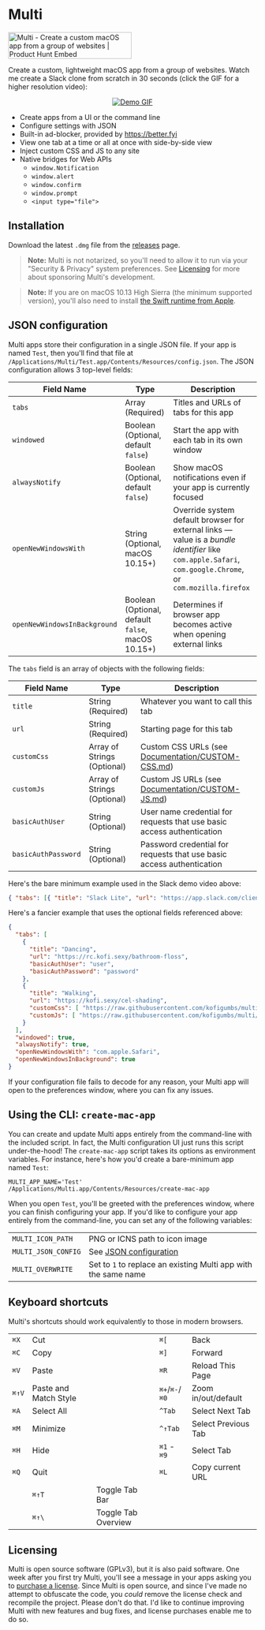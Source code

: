 # Multi

<a href="https://www.producthunt.com/posts/multi-3?utm_source=badge-featured&utm_medium=badge&utm_souce=badge-multi-3" target="_blank"><img src="https://api.producthunt.com/widgets/embed-image/v1/featured.svg?post_id=229000&theme=dark" alt="Multi - Create a custom macOS app from a group of websites | Product Hunt Embed" style="width: 250px; height: 54px;" width="250px" height="54px" /></a>

Create a custom, lightweight macOS app from a group of websites.
Watch me create a Slack clone from scratch in 30 seconds (click the GIF for a higher resolution video):

<p align="center">
  <a href="https://kofi.sexy/slack-app-fewer-resources/demo.mp4" target="_blank">
    <img src="/Assets/demo.gif" alt="Demo GIF">
  </a>
</p>

 - Create apps from a UI or the command line
 - Configure settings with JSON
 - Built-in ad-blocker, provided by <https://better.fyi>
 - View one tab at a time or all at once with side-by-side view
 - Inject custom CSS and JS to any site
 - Native bridges for Web APIs
     - `window.Notification`
     - `window.alert`
     - `window.confirm`
     - `window.prompt`
     - `<input type="file">`


## Installation

Download the latest `.dmg` file from the [releases](https://github.com/kofigumbs/multi/releases) page.

> **Note:** Multi is not notarized, so you'll need to allow it to run via your "Security & Privacy" system preferences.
> See [Licensing](#licensing) for more about sponsoring Multi's development.

> **Note:** If you are on macOS 10.13 High Sierra (the minimum supported version), you'll also need to install [the Swift runtime from Apple](https://download.developer.apple.com/Developer_Tools/Swift_5_Runtime_Support_for_Command_Line_Tools/Swift_5_Runtime_Support_for_Command_Line_Tools.dmg).


## JSON configuration

Multi apps store their configuration in a single JSON file.
If your app is named `Test`, then you'll find that file at `/Applications/Multi/Test.app/Contents/Resources/config.json`.
The JSON configuration allows 3 top-level fields:

| Field Name                   | Type                                              | Description                                                          |
|------------------------------|---------------------------------------------------|----------------------------------------------------------------------|
| `tabs`                       | Array (Required)                                  | Titles and URLs of tabs for this app                                 |
| `windowed`                   | Boolean (Optional, default `false`)               | Start the app with each tab in its own window                        |
| `alwaysNotify`               | Boolean (Optional, default `false`)               | Show macOS notifications even if your app is currently focused       |
| `openNewWindowsWith`         | String (Optional, macOS 10.15+)                   | Override system default browser for external links — value is a _bundle identifier_ like `com.apple.Safari`, `com.google.Chrome`, or `com.mozilla.firefox` |
| `openNewWindowsInBackground` | Boolean (Optional, default `false`, macOS 10.15+) | Determines if browser app becomes active when opening external links |

The `tabs` field is an array of objects with the following fields:

| Field Name          | Type                        | Description                                                                      |
|---------------------|-----------------------------|----------------------------------------------------------------------------------|
| `title`             | String (Required)           | Whatever you want to call this tab                                               |
| `url`               | String (Required)           | Starting page for this tab                                                       |
| `customCss`         | Array of Strings (Optional) | Custom CSS URLs (see [Documentation/CUSTOM-CSS.md](Documentation/CUSTOM-CSS.md)) |
| `customJs`          | Array of Strings (Optional) | Custom JS URLs (see [Documentation/CUSTOM-JS.md](Documentation/CUSTOM-JS.md))    |
| `basicAuthUser`     | String (Optional)           | User name credential for requests that use basic access authentication           |
| `basicAuthPassword` | String (Optional)           | Password credential for requests that use basic access authentication            |

Here's the bare minimum example used in the Slack demo video above:

```json
{ "tabs": [{ "title": "Slack Lite", "url": "https://app.slack.com/client" }] }
```

Here's a fancier example that uses the optional fields referenced above:

```json
{
  "tabs": [
    {
      "title": "Dancing",
      "url": "https://rc.kofi.sexy/bathroom-floss",
      "basicAuthUser": "user",
      "basicAuthPassword": "password"
    },
    {
      "title": "Walking",
      "url": "https://kofi.sexy/cel-shading",
      "customCss": [ "https://raw.githubusercontent.com/kofigumbs/multi/2.x/Assets/test.css" ],
      "customJs": [ "https://raw.githubusercontent.com/kofigumbs/multi/2.x/Assets/test.js" ]
    }
  ],
  "windowed": true,
  "alwaysNotify": true,
  "openNewWindowsWith": "com.apple.Safari",
  "openNewWindowsInBackground": true
}
```

If your configuration file fails to decode for any reason, your Multi app will open to the preferences window, where you can fix any issues.


## Using the CLI: `create-mac-app`

You can create and update Multi apps entirely from the command-line with the included script.
In fact, the Multi configuration UI just runs this script under-the-hood!
The `create-mac-app` script takes its options as environment variables.
For instance, here's how you'd create a bare-minimum app named `Test`:

```
MULTI_APP_NAME='Test' /Applications/Multi.app/Contents/Resources/create-mac-app
```

When you open `Test`, you'll be greeted with the preferences window, where you can finish configuring your app.
If you'd like to configure your app entirely from the command-line, you can set any of the following variables:

|                     |                                                                |
|---------------------|----------------------------------------------------------------|
| `MULTI_ICON_PATH`   | PNG or ICNS path to icon image                                 |
| `MULTI_JSON_CONFIG` | See [JSON configuration](#json-configuration)                  |
| `MULTI_OVERWRITE`   | Set to `1` to replace an existing Multi app with the same name |


## Keyboard shortcuts

Multi's shortcuts should work equivalently to those in modern browsers.

|       |                       |   |                |                     |
|-------|-----------------------|---|----------------|---------------------|
| `⌘X`  | Cut                   |   | `⌘[`           | Back                |
| `⌘C`  | Copy                  |   | `⌘]`           | Forward             |
| `⌘V`  | Paste                 |   | `⌘R`           | Reload This Page    |
| `⌘↑V` | Paste and Match Style |   | `⌘+`/`⌘-`/`⌘0` | Zoom in/out/default |
| `⌘A`  | Select All            |   | `^Tab`         | Select Next Tab     |
| `⌘M`  | Minimize              |   | `^↑Tab`        | Select Previous Tab |
| `⌘H`  | Hide                  |   | `⌘1` - `⌘9`    | Select Tab          |
| `⌘Q`  | Quit                  |   | `⌘L`           | Copy current URL    |
                                    | `⌘↑T`          | Toggle Tab Bar      |
                                    | `⌘↑\`          | Toggle Tab Overview |

## Licensing

Multi is open source software (GPLv3), but it is also paid software.
One week after you first try Multi, you'll see a message in your apps asking you to
[purchase a license](https://gumbs.llc/multi/).
Since Multi is open source, and since I've made no attempt to obfuscate the code, you _could_ remove the license check and recompile the project.
Please don't do that.
I'd like to continue improving Multi with new features and bug fixes, and license purchases enable me to do so.
